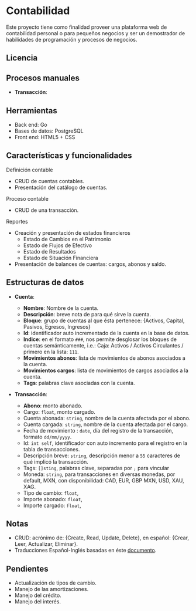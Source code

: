 # Contabilidad

Este proyecto tiene como finalidad proveer una plataforma web de contabilidad personal o para pequeños negocios y ser un demostrador de habilidades de programación y procesos de negocios.

## Licencia

## Procesos manuales

* __Transacción__:

## Herramientas

* Back end: Go
* Bases de datos: PostgreSQL
* Front end: HTML5 + CSS

## Características y funcionalidades

Definición contable

* CRUD de cuentas contables.
* Presentación del catálogo de cuentas.

Proceso contable

* CRUD de una transacción.

Reportes

* Creación y presentación de estados financieros
  * Estado de Cambios en el Patrimonio
  * Estado de Flujos de Efectivo
  * Estado de Resultados
  * Estado de Situación Financiera
* Presentación de balances de cuentas: cargos, abonos y saldo.

## Estructuras de datos

* __Cuenta__:
  * __Nombre__: Nombre de la cuenta.
  * __Descripción__: breve nota de para qué sirve la cuenta.
  * __Bloque__: grupo de cuentas al que ésta pertenece: {Activos, Capital, Pasivos, Egresos, Ingresos}
  * __Id__: identificador auto incrementado de la cuenta en la base de datos.
  * __Indice__: en el formato `###`, nos permite desglosar los bloques de cuentas semánticamente, i.e.: Caja: Activos / Activos Circulantes / primero en la lista: `111`.
  * __Movimientos abonos__: lista de movimientos de abonos asociados a la cuenta.
  * __Movimientos cargos__: lista de movimientos de cargos asociados a la cuenta.
  * __Tags__: palabras clave asociadas con la cuenta.

* __Transacción__:
  * __Abono__: monto abonado.
  * Cargo: `float`, monto cargado.
  * Cuenta abonada: `string`, nombre de la cuenta afectada por el abono.
  * Cuenta cargada: `string`, nombre de la cuenta afectada por el cargo.
  * Fecha de movimiento : `date`, día del registro de la transacción, formato `dd/mm/yyyy`.
  * Id: `int self`, identificador con auto incremento para el registro en la tabla de transacciones.
  * Descripción breve: `string`, descripción menor a `55` caracteres de qué implicó la transacción.
  * Tags: `[]sting`, palabras clave, separadas por `;` para vincular
  * Moneda: `string`, para transacciones en diversas monedas, por default, MXN, con disponibilidad: CAD, EUR, GBP MXN, USD, XAU, XAG.
  * Tipo de cambio: `float`,
  * Importe abonado: `float`,
  * Importe cargado: `float`,

## Notas

* CRUD: acrónimo de: {Create, Read, Update, Delete}, en español: {Crear, Leer, Actualizar, Eliminar}.
* Traducciones Español-Inglés basadas en éste [documento](http://pdf.usaid.gov/pdf_docs/Pnacl631.pdf).


## Pendientes

* Actualización de tipos de cambio.
* Manejo de las amortizaciones.
* Manejo del crédito.
* Manejo del interés.
